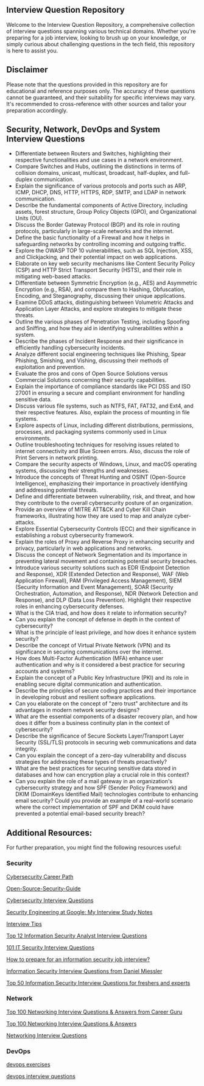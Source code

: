 ## Interview Question Repository

Welcome to the Interview Question Repository, a comprehensive collection of interview questions spanning various technical domains. Whether you're preparing for a job interview, looking to brush up on your knowledge, or simply curious about challenging questions in the tech field, this repository is here to assist you.

## Disclaimer

Please note that the questions provided in this repository are for educational and reference purposes only. The accuracy of these questions cannot be guaranteed, and their suitability for specific interviews may vary. It's recommended to cross-reference with other sources and tailor your preparation accordingly.


## Security, Network, DevOps and System Interview Questions
- Differentiate between Routers and Switches, highlighting their respective functionalities and use cases in a network environment.
- Compare Switches and Hubs, outlining the distinctions in terms of collision domains, unicast, multicast, broadcast, half-duplex, and full-duplex communication.
- Explain the significance of various protocols and ports such as ARP, ICMP, DHCP, DNS, HTTP, HTTPS, RDP, SMTP, and LDAP in network communication.
- Describe the fundamental components of Active Directory, including assets, forest structure, Group Policy Objects (GPO), and Organizational Units (OU).
- Discuss the Border Gateway Protocol (BGP) and its role in routing protocols, particularly in large-scale networks and the internet.
- Define the basic functionality of a Firewall and how it helps in safeguarding networks by controlling incoming and outgoing traffic.
- Explore the OWASP TOP 10 vulnerabilities, such as SQL Injection, XSS, and Clickjacking, and their potential impact on web applications.
- Elaborate on key web security mechanisms like Content Security Policy (CSP) and HTTP Strict Transport Security (HSTS), and their role in mitigating web-based attacks.
- Differentiate between Symmetric Encryption (e.g., AES) and Asymmetric Encryption (e.g., RSA), and compare them to Hashing, Obfuscation, Encoding, and Steganography, discussing their unique applications.
- Examine DDoS attacks, distinguishing between Volumetric Attacks and Application Layer Attacks, and explore strategies to mitigate these threats.
- Outline the various phases of Penetration Testing, including Spoofing and Sniffing, and how they aid in identifying vulnerabilities within a system.
- Describe the phases of Incident Response and their significance in efficiently handling cybersecurity incidents.
- Analyze different social engineering techniques like Phishing, Spear Phishing, Smishing, and Vishing, discussing their methods of exploitation and prevention.
- Evaluate the pros and cons of Open Source Solutions versus Commercial Solutions concerning their security capabilities.
- Explain the importance of compliance standards like PCI DSS and ISO 27001 in ensuring a secure and compliant environment for handling sensitive data.
- Discuss various file systems, such as NTFS, FAT, FAT32, and Ext4, and their respective features. Also, explain the process of mounting in file systems.
- Explore aspects of Linux, including different distributions, permissions, processes, and packaging systems commonly used in Linux environments.
- Outline troubleshooting techniques for resolving issues related to internet connectivity and Blue Screen errors. Also, discuss the role of Print Servers in network printing.
- Compare the security aspects of Windows, Linux, and macOS operating systems, discussing their strengths and weaknesses.
- Introduce the concepts of Threat Hunting and OSINT (Open-Source Intelligence), emphasizing their importance in proactively identifying and addressing potential threats.
- Define and differentiate between vulnerability, risk, and threat, and how they contribute to the overall cybersecurity posture of an organization.
- Provide an overview of MITRE ATT&CK and Cyber Kill Chain frameworks, illustrating how they are used to map and analyze cyber-attacks.
- Explore Essential Cybersecurity Controls (ECC) and their significance in establishing a robust cybersecurity framework.
- Explain the roles of Proxy and Reverse Proxy in enhancing security and privacy, particularly in web applications and networks.
- Discuss the concept of Network Segmentation and its importance in preventing lateral movement and containing potential security breaches.
- Introduce various security solutions such as EDR (Endpoint Detection and Response), XDR (Extended Detection and Response), WAF (Web Application Firewall), PAM (Privileged Access Management), SIEM (Security Information and Event Management), SOAR (Security Orchestration, Automation, and Response), NDR (Network Detection and Response), and DLP (Data Loss Prevention). Highlight their respective roles in enhancing cybersecurity defenses.
- What is the CIA triad, and how does it relate to information security?
- Can you explain the concept of defense in depth in the context of cybersecurity?
- What is the principle of least privilege, and how does it enhance system security?
- Describe the concept of Virtual Private Network (VPN) and its significance in securing communications over the internet.
- How does Multi-Factor Authentication (MFA) enhance user authentication and why is it considered a best practice for securing accounts and systems?
- Explain the concept of a Public Key Infrastructure (PKI) and its role in enabling secure digital communication and authentication.
- Describe the principles of secure coding practices and their importance in developing robust and resilient software applications.
- Can you elaborate on the concept of "zero trust" architecture and its advantages in modern network security designs?
- What are the essential components of a disaster recovery plan, and how does it differ from a business continuity plan in the context of cybersecurity?
- Describe the significance of Secure Sockets Layer/Transport Layer Security (SSL/TLS) protocols in securing web communications and data integrity.
- Can you explain the concept of a zero-day vulnerability and discuss strategies for addressing these types of threats proactively?
- What are the best practices for securing sensitive data stored in databases and how can encryption play a crucial role in this context?
- Can you explain the role of a mail gateway in an organization's cybersecurity strategy and how SPF (Sender Policy Framework) and DKIM (DomainKeys Identified Mail) technologies contribute to enhancing email security? Could you provide an example of a real-world scenario where the correct implementation of SPF and DKIM could have prevented a potential email-based security breach?

## Additional Resources:

For further preparation, you might find the following resources useful:

### Security
[Cybersecurity Career Path](https://github.com/rezaduty/cybersecurity-career-path)

[Open-Source-Security-Guide](https://github.com/mikeroyal/Open-Source-Security-Guide)

[Cybersecurity Interview Questions](https://github.com/nixonion/Cybersecurity-Interview-Questions)

[Security Engineering at Google: My Interview Study Notes](https://github.com/gracenolan/Notes)

[Interview Tips](https://github.com/jigerjain/Interview_Tips)

[Top 12 Information Security Analyst Interview Questions](https://career.guru99.com/top-12-security-information-analyst-interview-questions/)

[101 IT Security Interview Questions](https://careers.simplicable.com/careers/new/101-IT-security-interview-questions)

[How to prepare for an information security job interview?](https://www.techtarget.com/searchsecurity/tips)

[Information Security Interview Questions from Daniel Miessler](https://danielmiessler.com/p/infosec-interview-questions/)

[Top 50 Information Security Interview Questions for freshers and experts](https://resources.infosecinstitute.com/topics/professional-development/top-50-information-security-interview-questions/)

### Network
[Top 100 Networking Interview Questions & Answers from Career Guru](https://www.guru99.com/networking-interview-questions.html)

[Top 100 Networking Interview Questions & Answers](https://github.com/nairuzabulhul/.CodeBits/blob/master/InterviewQuestions/Top%20100%20Networking%20Interview%20Questions%20%26%20Answers.md)

[Networking Interview Questions](https://www.interviewbit.com/networking-interview-questions/)

### DevOps
[devops exercises](https://github.com/bregman-arie/devops-exercises)

[devops interview questions](https://github.com/Devinterview-io/devops-interview-questions)
